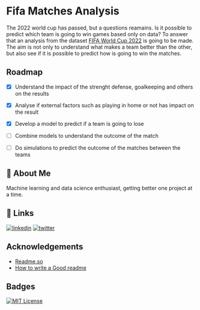 # Fifa Matches Analysis

The 2022 world cup has passed, but a questions reamains. Is it possible to predict which team is going to win games based only on data? To answer that an analysis from the dataset [FIFA World Cup 2022](https://www.kaggle.com/datasets/brenda89/fifa-world-cup-2022) is going to be made. The aim is not only to understand what makes a team better than the other, but also see if it is possible to predict how is going to win the matches.

## Roadmap

- [X] Understand the impact of the strenght defense, goalkeeping and others on the results 
- [X] Analyse if external factors such as playing in home or not has impact on the result
- [X] Develop a model to predict if a team is going to lose
- [ ] Combine models to understand the outcome of the match
- [ ] Do simulations to predict the outcome of the matches between the teams


## 🚀 About Me
Machine learning and data science enthusiast, getting better one project at a time.


## 🔗 Links
[![linkedin](https://img.shields.io/badge/linkedin-0A66C2?style=for-the-badge&logo=linkedin&logoColor=white)](https://www.linkedin.com/in/felipeflopes/)
[![twitter](https://img.shields.io/badge/twitter-1DA1F2?style=for-the-badge&logo=twitter&logoColor=white)](https://twitter.com/Eng_FelipeLopes)


## Acknowledgements

 - [Readme.so](https://readme.so/)
 - [How to write a Good readme](https://bulldogjob.com/news/449-how-to-write-a-good-readme-for-your-github-project)


## Badges

[![MIT License](https://img.shields.io/badge/License-MIT-green.svg)](https://choosealicense.com/licenses/mit/)
